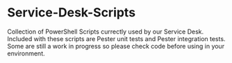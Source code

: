 # Service-Desk-Scripts
Collection of PowerShell Scripts currectly used by our Service Desk. Included with these scripts are Pester unit tests and Pester integration tests. Some are still a work in progress so please check code before using in your environment.

